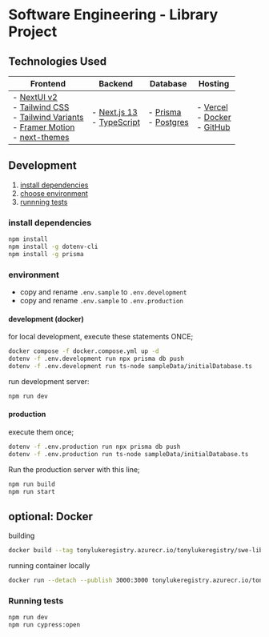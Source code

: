 # Software Engineering - Library Project


## Technologies Used

| Frontend | Backend      | Database | Hosting |
|----------|--------------|----------|---------|
| - [NextUI v2](https://nextui.org/)<br>- [Tailwind CSS](https://tailwindcss.com/)<br>- [Tailwind Variants](https://tailwind-variants.org)<br>- [Framer Motion](https://www.framer.com/motion/)<br>- [next-themes](https://github.com/pacocoursey/next-themes)<br>  | - [Next.js 13](https://nextjs.org/docs/getting-started)<br>- [TypeScript](https://www.typescriptlang.org/) |  - [Prisma](https://www.prisma.io/)<br>- [Postgres](https://www.postgresql.org/)        |  - [Vercel](https://vercel.com/)<br>- [Docker](https://www.docker.com/)<br>- [GitHub](https://github.com/)       |


## Development

1. [install dependencies](#install-dependencies)
2. [choose environment](#environment)
3. [runnning tests](#running-tests)


### install dependencies
```bash
npm install
npm install -g dotenv-cli
npm install -g prisma
```

### environment
* copy and rename `.env.sample` to `.env.development`
* copy and rename `.env.sample` to `.env.production`


#### development (docker)

for local development, execute these statements ONCE;
```bash
docker compose -f docker.compose.yml up -d
dotenv -f .env.development run npx prisma db push
dotenv -f .env.development run ts-node sampleData/initialDatabase.ts
```

run development server:
```bash
npm run dev
```

#### production

execute them once;
```bash
dotenv -f .env.production run npx prisma db push
dotenv -f .env.production run ts-node sampleData/initialDatabase.ts
```

Run the production server with this line;
```bash
npm run build
npm run start
```

## optional: Docker
building
```bash
docker build --tag tonylukeregistry.azurecr.io/tonylukeregistry/swe-library/app:latest .
```

running container locally
```bash
docker run --detach --publish 3000:3000 tonylukeregistry.azurecr.io/tonylukeregistry/swe-library/app:latest
```


### Running tests
```bash
npm run dev
npm run cypress:open
```
